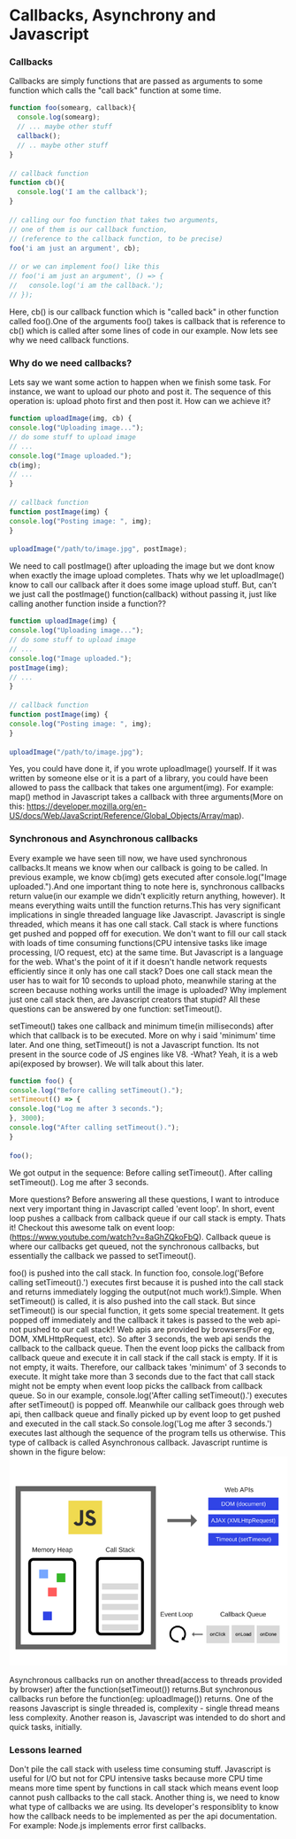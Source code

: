 # Callbacks, Asynchrony and Javascript

### Callbacks
Callbacks are simply functions that are passed as arguments to some function which calls the "call back" function at some time.
```javascript
function foo(somearg, callback){
  console.log(somearg);
  // ... maybe other stuff
  callback(); 
  // .. maybe other stuff
}

// callback function 
function cb(){
  console.log('I am the callback');
}

// calling our foo function that takes two arguments,
// one of them is our callback function,
// (reference to the callback function, to be precise)
foo('i am just an argument', cb);

// or we can implement foo() like this
// foo('i am just an argument', () => {
//   console.log('i am the callback.');
// });
```
Here, cb() is our callback function which is "called back" in other function called foo().One of the arguments foo() takes is callback that is reference to cb() which is called after some lines of code in our example. 
Now lets see why we need callback functions.

### Why do we need callbacks?
Lets say we want some action to happen when we finish some task. For instance, we want to upload our photo and post it. The sequence of this operation is: upload photo first and then post it. How can we achieve it?
```javascript
function uploadImage(img, cb) {
console.log("Uploading image...");
// do some stuff to upload image
// ...
console.log("Image uploaded.");
cb(img);
// ...
}

// callback function
function postImage(img) {
console.log("Posting image: ", img);
}

uploadImage("/path/to/image.jpg", postImage);
```
We need to call postImage() after uploading the image but we dont know when exactly the image upload completes. Thats why we let uploadImage() know to call our callback after it does some image upload stuff.
But, can’t we just call the postImage() function(callback) without passing it, just like calling another function inside a function?? 
```javascript
function uploadImage(img) {
console.log("Uploading image...");
// do some stuff to upload image
// ...
console.log("Image uploaded.");
postImage(img);
// ...
}

// callback function
function postImage(img) {
console.log("Posting image: ", img);
}

uploadImage("/path/to/image.jpg");
```
Yes, you could have done it, if you wrote uploadImage() yourself. If it was written by someone else or it is a part of a library, you could have been allowed to pass the callback that takes one argument(img). For example: map() method in Javascript takes a callback with three arguments(More on this: https://developer.mozilla.org/en-US/docs/Web/JavaScript/Reference/Global_Objects/Array/map).

### Synchronous and Asynchronous callbacks
Every example we have seen till now, we have used synchronous callbacks.It means we know when our callback is going to be called. In previous example, we know cb(img) gets executed after console.log("Image uploaded.").And one important thing to note here is, synchronous callbacks return value(in our example we didn't explicitly return anything, however). It means everything waits untill the function returns.This has very significant implications in single threaded language like Javascript.
Javascript is single threaded, which means it has one call stack. Call stack is where functions get pushed and popped off for execution. We don't want to fill our call stack with loads of time consuming functions(CPU intensive tasks like image processing, I/O request, etc) at the same time. But Javascript is a language for the web. What's the point of it if it  doesn't handle network requests efficiently since it only has one call stack? Does one call stack mean the user has to wait for 10 seconds to upload photo, meanwhile staring at the screen because nothing works untill the image is uploaded? Why implement just one call stack then, are Javascript creators that stupid?
All these questions can be answered by one function: setTimeout().

setTimeout() takes one callback and minimum time(in milliseconds) after which that callback is to be executed. More on why i said 'minimum' time later.
And one thing, setTimeout() is not a Javascript function. Its not present in the source code of JS engines like V8. -What?
Yeah, it is a web api(exposed by browser). We will talk about this later.
```javascript
function foo() {
console.log("Before calling setTimeout().");
setTimeout(() => {
console.log("Log me after 3 seconds.");
}, 3000);
console.log("After calling setTimeout().");
}

foo();
```
We got output in the sequence:
Before calling setTimeout(). 
After calling setTimeout().
Log me after 3 seconds.

More questions?
Before answering all these questions, I want to introduce next very important thing in Javascript called 'event loop'. In short, event loop pushes a callback from callback queue if our call stack is empty. Thats it! Checkout this awesome talk on event loop: (https://www.youtube.com/watch?v=8aGhZQkoFbQ). Callback queue is where our callbacks get queued, not the synchronous callbacks, but essentially the callback we passed to setTimeout().

foo() is pushed into the call stack. In function foo, console.log('Before calling setTimeout().') executes first because it is pushed into the call stack and returns immediately logging the output(not much work!).Simple. When setTimeout() is called, it is also pushed into the call stack. But since setTimeout() is our special function, it gets some special treatement. It gets popped off immediately and the callback it takes is passed to the web api- not pushed to our call stack!!
Web apis are provided by browsers(For eg, DOM, XMLHttpRequest, etc). So after 3 seconds, the web api sends the callback to the callback queue. Then the event loop picks the callback from callback queue and execute it in call stack if the call stack is empty. If it is not empty, it waits. Therefore, our callback takes 'minimum' of 3 seconds to execute. It might take more than 3 seconds due to the fact that call stack might not be empty when event loop picks the callback from callback queue.
So in our example, console.log('After calling setTimeout().') executes after setTimeout() is popped off. Meanwhile our callback goes through web api, then callback queue and finally picked up by event loop to get pushed and executed in the call stack.So console.log('Log me after 3 seconds.') executes last although the sequence of the program tells us otherwise. This type of callback is called Asynchronous callback.
Javascript runtime is shown in the figure below:
![Javascript runtime](https://raw.githubusercontent.com/rohit120582sharma/Documentation/master/images/runtime.png)

Asynchronous callbacks run on another thread(access to threads provided by browser) after the function(setTimeout()) returns.But synchronous callbacks run before the function(eg: uploadImage()) returns.
One of the reasons Javascript is single threaded is, complexity - single thread means less complexity. Another reason is, Javascript was intended to do short and quick tasks, initially.

### Lessons learned
Don't pile the call stack with useless time consuming stuff. Javascript is useful for I/O but not for CPU intensive tasks because more CPU time means more time spent by functions in call stack which means event loop cannot push callbacks to the call stack. 
Another thing is, we need to know what type of callbacks we are using. Its developer's responsiblity to know how the callback needs to be implemented as per the api documentation. For example: Node.js implements error first callbacks.

